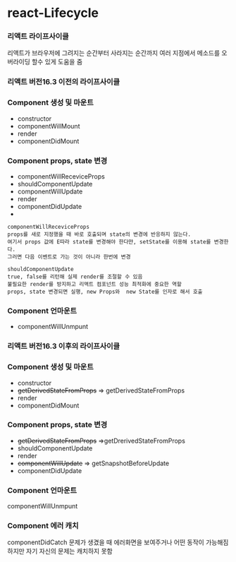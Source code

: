 # react-Lifecycle

### 리액트 라이프사이클
리액트가 브라우저에 그려지는 순간부터 사라지는 순간까지 여러 지점에서 메소드를 오버라이딩 할수 있게 도움을 줌 

### 리액트 버전16.3 이전의 라이프사이클

### Component 생성 및 마운트 
- constructor
- componentWillMount 
- render
- componentDidMount

### Component props, state 변경
- componentWillReceviceProps 
- shouldComponentUpdate
- componentWillUpdate
- render
- componentDidUpdate
-
```
componentWillReceviceProps
props를 새로 지정했을 때 바로 호출되며 state의 변경에 반응하지 않는다.
여기서 props 값에 E따라 state를 변경해야 한다먄, setState를 이용해 state를 변경한다.
그러면 다음 이벤트로 가는 것이 아니라 한번에 변경
```

```
shouldComponentUpdate
true, false를 리턴해 실제 render를 조절할 수 있음
불필요한 render를 방지하고 리액트 컴포넌트 성능 최적화에 중요한 역할
props, state 변경되면 실행, new Props와  new State를 인자로 해서 호출
```

### Component 언마운트
- componentWillUnmpunt

### 리액트 버전16.3 이후의 라이프사이클

### Component 생성 및 마운트 
- constructor
- ~~getDerivedStateFromProps~~ => getDerivedStateFromProps
- render
- componentDidMount

### Component props, state 변경
- ~~getDerivedStateFromProps~~ =>getDrerivedStateFromProps
- shouldComponentUpdate
- render
- ~~componentWillUpdate~~ => getSnapshotBeforeUpdate
- componentDidUpdate

### Component 언마운트
componentWillUnmpunt

### Component 에러 캐치
componentDidCatch
문제가 생겼을 때 에러화면을 보여주거나 어떤 동작이 가능해짐 하지만 자기 자신의 문제는 캐치하지 못함
